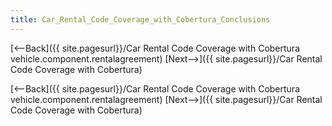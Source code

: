 ```yaml
---
title: Car_Rental_Code_Coverage_with_Cobertura_Conclusions
---
```

[<--Back]({{ site.pagesurl}}/Car Rental Code Coverage with Cobertura vehicle.component.rentalagreement)  [Next-->]({{ site.pagesurl}}/Car Rental Code Coverage with Cobertura)



[<--Back]({{ site.pagesurl}}/Car Rental Code Coverage with Cobertura vehicle.component.rentalagreement)  [Next-->]({{ site.pagesurl}}/Car Rental Code Coverage with Cobertura)
